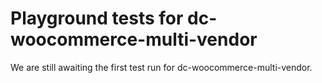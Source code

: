 # Playground tests for dc-woocommerce-multi-vendor
We are still awaiting the first test run for dc-woocommerce-multi-vendor.
